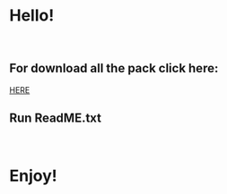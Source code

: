 <h1>Hello!</h1>
<br>
<h2>For download all the pack click here: </h2> <a href="https://mega.nz/folder/HmJUTIgQ#DF5W8azFdTS_l-XrVyKfsQ">HERE</a>
<br>
<h2>Run ReadME.txt</h2>
<br>
<h1>Enjoy!</h1>
